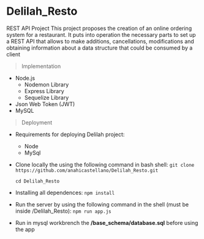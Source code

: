 # Delilah_Resto

REST API Project
This project proposes the creation of an online ordering system for a restaurant. It puts into operation the necessary parts to set up a REST API that allows to make additions, cancellations, modifications and obtaining information about a data structure that could be consumed by a client

> Implementation
+ Node.js
    * Nodemon Library
    * Express Library
    * Sequelize Library
+  Json Web Token (JWT)
+  MySQL

> Deployment
+ Requirements for deploying Delilah project:
    - Node
    - MySql

+ Clone locally the using the following command in bash shell:
    ```git clone https://github.com/anahicastellano/Delilah_Resto.git```

    
    ```cd Delilah_Resto```


+ Installing all dependences:
    ```npm install```

+ Run the server by using the following command in the shell (must be inside /Delilah_Resto):
   ```npm run app.js```

+ Run in mysql workbrench the **/base_schema/database.sql** before using the app
